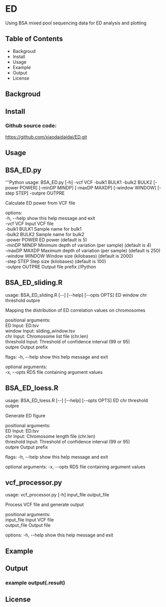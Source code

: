 # ED
Using BSA mixed pool sequencing data for ED analysis and plotting

## Table of Contents
* Backgroud
* Install
* Usage
* Example
* Output
* License
## Backgroud

## Install
### Github source code:
https://github.com/xiaodaidaidai/ED.git
## Usage
## BSA_ED.py        
'''Python
usage: BSA_ED.py [-h] -vcf VCF -bulk1 BULK1 -bulk2 BULK2 [-power POWER] [-minDP MINDP] [-maxDP MAXDP] [-window WINDOW] [-step STEP] -outpre OUTPRE

Calculate ED power from VCF file

options:                                  
  -h, --help      show this help message and exit                
  -vcf VCF        Input VCF file            
  -bulk1 BULK1    Sample name for bulk1                                                    
  -bulk2 BULK2    Sample name for bulk2                                                    
  -power POWER    ED power (default is 5)                                                              
  -minDP MINDP    Minimum depth of variation (per sample) (default is 4)                                    
  -maxDP MAXDP    Maximum depth of variation (per sample) (default is 250)                                
  -window WINDOW  Window size (kilobases) (default is 2000)                                              
  -step STEP      Step size (kilobases) (default is 100)                                        
  -outpre OUTPRE  Output file prefix    //Python                          

## BSA_ED_sliding.R
usage: BSA_ED_sliding.R [--] [--help] [--opts OPTS] ED window chr
       threshold outpre

Mapping the distribution of ED correlation values on chromosomes

positional arguments:                          
  ED          Input: ED.tsv                  
  window      Input: sliding_window.tsv                          
  chr         Input: Chromosome list file (chr.len)                        
  threshold   Input: Threshold of confidence interval (99 or 95)                        
  outpre      Output prefix                          

flags:
  -h, --help  show this help message and exit                  

optional arguments:                        
  -x, --opts  RDS file containing argument values  

## BSA_ED_loess.R                            
usage: BSA_ED_loess.R [--] [--help] [--opts OPTS] ED chr threshold                                                                        
       outpre                                                

Generate ED figure                                                                        

positional arguments:                                                            
  ED          Input: ED.tsv                                                                        
  chr         Input: Chromosome length file (chr.len)                                        
  threshold   Input: Threshold of confidence interval (99 or 95)                                                    
  outpre      Output prefix                                            

flags:
  -h, --help  show this help message and exit                    

optional arguments:
  -x, --opts  RDS file containing argument values     

## vcf_processor.py
usage: vcf_processor.py [-h] input_file output_file                      

Process VCF file and generate output                                    

positional arguments:                            
  input_file   Input VCF file                                  
  output_file  Output file                            

options:
  -h, --help   show this help message and exit                                    
  
  ## Example

  ## Output
  ### example output(.result)

  ## License
  
